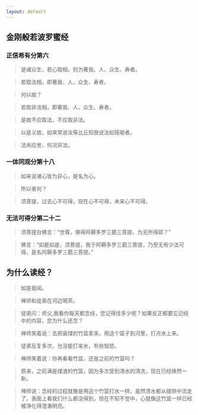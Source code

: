 ```yaml
---
layout: default
---
```


## 金刚般若波罗蜜经

### 正信希有分第六

> 是诸众生，若心取相，则为著我、人、众生、寿者。

> 若取法相，即著我、人、众生、寿者。

> 何以故？

> 若取非法相，即著我、人、众生、寿者。

> 是故不应取法，不应取非法。

> 以是义故，如来常说汝等比丘知我说法如筏喻者。

> 法尚应舍，何况非法。

### 一体同观分第十八

> 如来说诸心皆为非心，是名为心。

> 所以者何？

> 须菩提，过去心不可得，现在心不可得，未来心不可得。

### 无法可得分第二十二 

> 须菩提白佛言：“世尊，佛得阿耨多罗三藐三菩提，为无所得耶？”

> 佛言：“如是如是，须菩提，我于阿耨多罗三藐三菩提，乃至无有少法可得，是名阿耨多罗三藐三菩提。”

## 为什么读经？

> 如是我闻。

> 禅师和徒弟在河边喝茶。

> 徒弟问：师父,我看你每天都念经，您记得住多少呢？如果反正都要忘记经中的内容，您为什么还念？

> 禅师笑着说：去把装煤的竹篮拿来，用这个篮子到河里，打点水上来。

> 徒弟反复多次，也没能打来水，有些恼怒。

> 禅师笑着说：你再看看竹篮，还是之前的竹篮吗？

> 原来，之前满是煤渣的竹篮，因为多次受到清水的清洗，现在已经焕然一新。

> 禅师说：念经的过程就像是用这个竹篮打水一样。虽然清水都从缝隙中流走了，表面上看我们什么都没得到，但在不知不觉中，心就像这竹篮一样已经被净化得澄澈明亮。